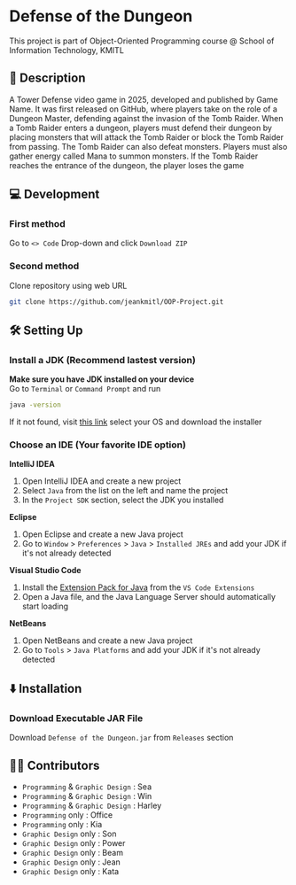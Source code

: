# Defense of the Dungeon

This project is part of Object-Oriented Programming course @ School of Information Technology, KMITL

## 📓 Description

A Tower Defense video game in 2025, developed and published by Game Name. It was first released on GitHub, where players take on the role of a Dungeon Master, defending against the invasion of the Tomb Raider. When a Tomb Raider enters a dungeon, players must defend their dungeon by placing monsters that will attack the Tomb Raider or block the Tomb Raider from passing. The Tomb Raider can also defeat monsters. Players must also gather energy called Mana to summon monsters. If the Tomb Raider reaches the entrance of the dungeon, the player loses the game

## 💻 Development

### First method
Go to ```<> Code``` Drop-down and click ```Download ZIP```

### Second method
Clone repository using web URL

```sh
git clone https://github.com/jeankmitl/OOP-Project.git
```

## 🛠 Setting Up

### Install a JDK (Recommend lastest version)
**Make sure you have JDK installed on your device**<br>
Go to ```Terminal``` or ```Command Prompt``` and run

```sh
java -version
```

If it not found, visit [this link](https://www.oracle.com/java/technologies/downloads/) select your OS and download the installer

### Choose an IDE (Your favorite IDE option)

**IntelliJ IDEA**<br>

1. Open IntelliJ IDEA and create a new project  
2. Select ```Java``` from the list on the left and name the project  
3. In the ```Project SDK``` section, select the JDK you installed  

**Eclipse**<br>
1. Open Eclipse and create a new Java project 
2. Go to ```Window``` > ```Preferences``` > ```Java``` > ```Installed JREs``` and add your JDK if it's not already detected 

**Visual Studio Code**<br>
1. Install the [Extension Pack for Java](https://marketplace.visualstudio.com/items?itemName=vscjava.vscode-java-pack) from the ```VS Code Extensions``` 
2. Open a Java file, and the Java Language Server should automatically start loading

**NetBeans**<br>
1. Open NetBeans and create a new Java project 
2. Go to ```Tools``` > ```Java Platforms``` and add your JDK if it's not already detected 

## ⬇️ Installation

### Download Executable JAR File
Download ```Defense of the Dungeon.jar``` from ```Releases``` section

## 🧑‍💻 Contributors

* ```Programming``` & ```Graphic Design``` : Sea
* ```Programming``` & ```Graphic Design``` : Win
* ```Programming``` & ```Graphic Design``` : Harley
* ```Programming``` only : Office
* ```Programming``` only : Kia
* ```Graphic Design``` only : Son
* ```Graphic Design``` only : Power
* ```Graphic Design``` only : Beam
* ```Graphic Design``` only : Jean
* ```Graphic Design``` only : Kata
